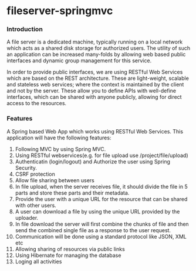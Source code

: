 # fileserver-springmvc
<h3>Introduction</h3>
A file server is a dedicated machine, typically running on a local network which acts as a shared disk storage for authorized users. The utility of such an application can be increased many-folds by allowing web based public interfaces and dynamic group management for this service.

In order to provide public interfaces, we are using RESTful Web Services which are based on the REST architecture. These are light-weight, scalable and stateless web services; where the context is maintained by the client and not by the server. These allow you to define APIs with well-define interfaces, which can be shared with anyone publicly, allowing for direct access to the resources.
<h3>Features</h3>

A Spring based Web App which works using RESTful Web Services. This application will have the following features:
<ol>
   <li> Following MVC by using Spring MVC.</li>
   <li>Using RESTful webservices(e.g. for file upload use /project/file/upload)</li>
    <li>Authenticatin (login/logout) and Authorize the user using Spring Security.</li>
    <li>CSRF protection</li>
    <li>Allow file sharing between users</li>
      <li>In file upload, when the server receives file, it should divide the file in 5 parts and store these parts and their metadata.</li>
      <li>  Provide the user with a unique URL for the resource that can be shared with other users.</li>
       <li> A user can download a file by using the unique URL provided by the uploader.</li>
       <li> In file download the server will first combine the chunks of file and then send the combined single file as a response to the user request.</li>
    <li>Communication will be done using a standard protocol like JSON, XML etc</li>
    <li>Allowing sharing of resources via public links</li>
    <li>Using Hibernate for managing the database</li>
    <li>Loging all activities</li>
</ol>
